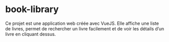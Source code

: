 # book-library
Ce projet est une application web créée avec VueJS. Elle affiche une liste de livres, permet de rechercher un livre facilement et de voir les détails d’un livre en cliquant dessus.
